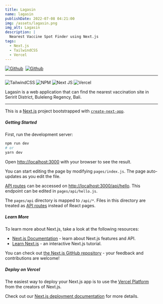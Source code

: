 ```yaml
---
title: Lagasin
name: lagasin
publishDate: 2022-07-08 04:21:00
img: /assets/lagasin.png
img_alt: Lagasin
description: |
  Nearest Vaccine Spot Finder using Next.js
tags:
  - Next.js
  - TailwindCSS
  - Vercel
---
```


<div style="display: flex; align-items: start;">
  <a href="https://github.com/putuwaw/lagasin" target="_blank" style="margin-right: .5em;">
    <img src="https://img.shields.io/badge/repository-121013?style=for-the-badge&logo=github&logoColor=white" alt="Github" />
  </a>
  <a href="https://lagasin.vercel.app/" target="_blank">
    <img src="https://img.shields.io/badge/preview-000000?style=for-the-badge&logo=vercel&logoColor=white" alt="Github" />
  </a>
</div>
<hr>

![TailwindCSS](https://img.shields.io/badge/tailwindcss-%2338B2AC.svg?style=for-the-badge&logo=tailwind-css&logoColor=white)
![NPM](https://img.shields.io/badge/NPM-%23000000.svg?style=for-the-badge&logo=npm&logoColor=white)
![Next JS](https://img.shields.io/badge/Next-black?style=for-the-badge&logo=next.js&logoColor=white)
![Vercel](https://img.shields.io/badge/vercel-%23000000.svg?style=for-the-badge&logo=vercel&logoColor=white)

Lagasin is a web application that can find the nearest vaccination site in Seririt District, Buleleng Regency, Bali.

<hr>

This is a [Next.js](https://nextjs.org/) project bootstrapped with [`create-next-app`](https://github.com/vercel/next.js/tree/canary/packages/create-next-app).

##### Getting Started

First, run the development server:

```bash
npm run dev
# or
yarn dev
```

Open [http://localhost:3000](http://localhost:3000) with your browser to see the result.

You can start editing the page by modifying `pages/index.js`. The page auto-updates as you edit the file.

[API routes](https://nextjs.org/docs/api-routes/introduction) can be accessed on [http://localhost:3000/api/hello](http://localhost:3000/api/hello). This endpoint can be edited in `pages/api/hello.js`.

The `pages/api` directory is mapped to `/api/*`. Files in this directory are treated as [API routes](https://nextjs.org/docs/api-routes/introduction) instead of React pages.

##### Learn More

To learn more about Next.js, take a look at the following resources:

- [Next.js Documentation](https://nextjs.org/docs) - learn about Next.js features and API.
- [Learn Next.js](https://nextjs.org/learn) - an interactive Next.js tutorial.

You can check out [the Next.js GitHub repository](https://github.com/vercel/next.js/) - your feedback and contributions are welcome!

##### Deploy on Vercel

The easiest way to deploy your Next.js app is to use the [Vercel Platform](https://vercel.com/new?utm_medium=default-template&filter=next.js&utm_source=create-next-app&utm_campaign=create-next-app-readme) from the creators of Next.js.

Check out our [Next.js deployment documentation](https://nextjs.org/docs/deployment) for more details.
